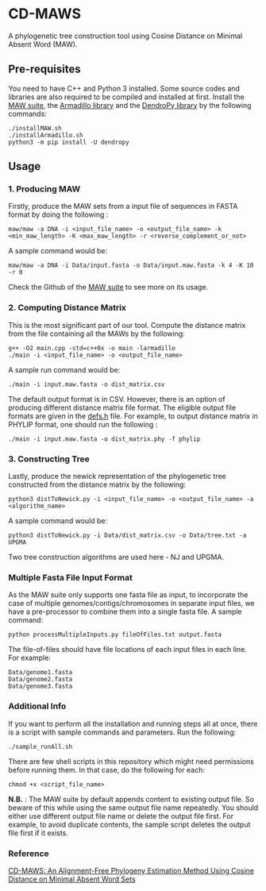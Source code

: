 # CD-MAWS
A phylogenetic tree construction tool using Cosine Distance on Minimal Absent Word (MAW).

## Pre-requisites
You need to have C++ and Python 3 installed. Some source codes and libraries are also required to be compiled and installed at first.
Install the [MAW suite](https://github.com/solonas13/maw), the [Armadillo library](http://arma.sourceforge.net/) and the [DendroPy library](https://dendropy.org/) by the following commands:
```
./installMAW.sh
./installArmadillo.sh
python3 -m pip install -U dendropy
```

## Usage
### 1. Producing MAW
Firstly, produce the MAW sets from a input file of sequences in FASTA format by doing the following :
```
maw/maw -a DNA -i <input_file_name> -o <output_file_name> -k <min_maw_length> -K <max_maw_length> -r <reverse_complement_or_not>
```
A sample command would be:
```
maw/maw -a DNA -i Data/input.fasta -o Data/input.maw.fasta -k 4 -K 10 -r 0
```
Check the Github of the [MAW suite](https://github.com/solonas13/maw) to see more on its usage.

### 2. Computing Distance Matrix
This is the most significant part of our tool. Compute the distance matrix from the file containing all the MAWs by the following:
```
g++ -O2 main.cpp -std=c++0x -o main -larmadillo  
./main -i <input_file_name> -o <output_file_name>
```
A sample run command would be:
```
./main -i input.maw.fasta -o dist_matrix.csv
```

The default output format is in CSV. However, there is an option of producing different distance matrix file format. The eligible output file formats are given in the [defs.h](https://github.com/NaserAnjum21/MAW-based-Phylogenetics/blob/master/defs.h) file.
For example, to output distance matrix in PHYLIP format, one should run the following :

```
./main -i input.maw.fasta -o dist_matrix.phy -f phylip
```

### 3. Constructing Tree
Lastly, produce the newick representation of the phylogenetic tree constructed from the distance matrix by the following:
```
python3 distToNewick.py -i <input_file_name> -o <output_file_name> -a <algorithm_name>
```
A sample command would be:
```
python3 distToNewick.py -i Data/dist_matrix.csv -o Data/tree.txt -a UPGMA
```
Two tree construction algorithms are used here - NJ and UPGMA.

### Multiple Fasta File Input Format

As the MAW suite only supports one fasta file as input, to incorporate the case of multiple genomes/contigs/chromosomes in separate input files, we have a pre-processor to combine them into a single fasta file. A sample command:
```
python processMultipleInputs.py fileOfFiles.txt output.fasta
```

The file-of-files should have file locations of each input files in each line. For example:
```
Data/genome1.fasta
Data/genome2.fasta
Data/genome3.fasta
```

### Additional Info
If you want to perform all the installation and running steps all at once, there is a script with sample commands and parameters. Run the following:
```
./sample_runAll.sh
```
There are few shell scripts in this repository which might need permissions before running them. In that case, do the following for each:
```
chmod +x <script_file_name>
```

**N.B.** : The MAW suite by default appends content to existing output file. So beware of this while using the same output file name repeatedly. You should either use different output file name or delete the output file first. For example, to avoid duplicate contents, the sample script deletes the output file first if it exists.

### Reference
[CD-MAWS: An Alignment-Free Phylogeny Estimation Method Using Cosine Distance on Minimal Absent Word Sets](https://doi.org/10.1109/TCBB.2021.3136792)
